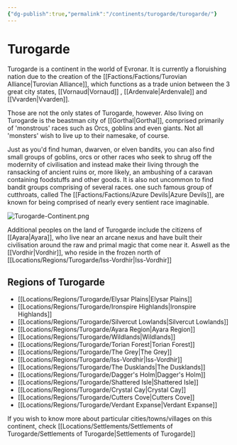 ```yaml
---
{"dg-publish":true,"permalink":"/continents/turogarde/turogarde/"}
---
```


# Turogarde

Turogarde is a continent in the world of Evronar. It is currently a floruishing nation due to the creation of the [[Factions/Factions/Turovian Alliance\|Turovian Alliance]], which functions as a trade union between the 3 great city states, [[Vornaud\|Vornaud]] , [[Ardenvale\|Ardenvale]] and [[Vvarden\|Vvarden]].

Those are not the only states of Turogarde, however. Also living on Turogarde is the beastman city of [[Gorthal\|Gorthal]], comprised primarily of 'monstrous' races such as Orcs, goblins and even giants. Not all 'monsters' wish to live up to their namesake, of course.

Just as you'd find human, dwarven, or elven bandits, you can also find small groups of goblins, orcs or other races who seek to shrug off the modernity of civilisation and instead make their living through the ransacking of ancient ruins or, more likely, an ambushing of a caravan containing foodstuffs and other goods. It is also not uncommon to find bandit groups comprising of several races. one such famous group of cutthroats, called The [[Factions/Factions/Azure Devils\|Azure Devils]], are known for being comprised of nearly every sentient race imaginable.

![Turogarde-Continent.png](/img/user/Images/Continents/Turogarde-Continent.png)

Additional peoples on the land of Turogarde include the citizens of [[Ayara\|Ayara]], who live near an arcane nexus and have built their civilisation around the raw and primal magic that come near it. Aswell as the [[Vordhir\|Vordhir]], who reside in the frozen north of [[Locations/Regions/Turogarde/Iss-Vordhir\|Iss-Vordhir]]

## Regions of Turogarde
* [[Locations/Regions/Turogarde/Elysar Plains\|Elysar Plains]]
* [[Locations/Regions/Turogarde/Ironspire Highlands\|Ironspire Highlands]]
* [[Locations/Regions/Turogarde/Silvercut Lowlands\|Silvercut Lowlands]]
* [[Locations/Regions/Turogarde/Ayara Region\|Ayara Region]]
* [[Locations/Regions/Turogarde/Wildlands\|Wildlands]]
* [[Locations/Regions/Turogarde/Torian Forest\|Torian Forest]]
* [[Locations/Regions/Turogarde/The Grey\|The Grey]]
* [[Locations/Regions/Turogarde/Iss-Vordhir\|Iss-Vordhir]]
* [[Locations/Regions/Turogarde/The Dusklands\|The Dusklands]]
* [[Locations/Regions/Turogarde/Dagger's Holm\|Dagger's Holm]]
* [[Locations/Regions/Turogarde/Shattered Isle\|Shattered Isle]]
* [[Locations/Regions/Turogarde/Crystal Cay\|Crystal Cay]]
* [[Locations/Regions/Turogarde/Cutters Cove\|Cutters Cove]]
* [[Locations/Regions/Turogarde/Verdant Expanse\|Verdant Expanse]]

If you wish to know more about particular cities/towns/villages on this continent, check [[Locations/Settlements/Settlements of Turogarde/Settlements of Turogarde\|Settlements of Turogarde]]